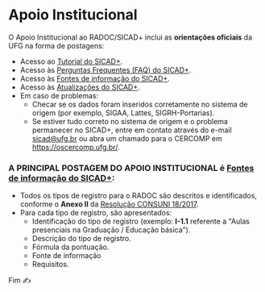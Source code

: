 # Apoio Institucional

O Apoio Institucional ao RADOC/SICAD+ inclui as **orientações oficiais** da UFG na forma de postagens:
- Acesso ao [Tutorial do SICAD+](https://cercomp.ufg.br/p/40704-tutorial-sicad).
- Acesso às [Perguntas Frequentes (FAQ) do SICAD+](https://cercomp.ufg.br/p/41772-faq-perguntas-frequentes-sicad).
- Acesso às [Fontes de informação do SICAD+](https://cercomp.ufg.br/p/mapeamento-sicad).
- Acesso às [Atualizações do SICAD+](https://cercomp.ufg.br/p/versoes-sicad).
- Em caso de problemas:
  - Checar se os dados foram inseridos corretamente no sistema de origem (por exemplo, SIGAA, Lattes, SIGRH-Portarias).
  - Se estiver tudo correto no sistema de origem e o problema permanecer no SICAD+, entre em contato através do e-mail sicad@ufg.br ou abra um chamado para o CERCOMP em https://oscercomp.ufg.br/.

### A PRINCIPAL POSTAGEM DO APOIO INSTITUCIONAL é [Fontes de informação do SICAD+](https://cercomp.ufg.br/p/mapeamento-sicad):
- Todos os tipos de registro para o RADOC são descritos e identificados, conforme o **Anexo II** da [Resolução CONSUNI 18/2017](https://sistemas.ufg.br/consultas_publicas/resolucoes/arquivos/Resolucao_CONSUNI_2017_0018.pdf).
- Para cada tipo de registro, são apresentados:
  - Identificação do tipo de registro (exemplo: **I-1.1** referente a "Aulas presenciais na Graduação / Educação básica").
  - Descrição do tipo de registro.
  - Fórmula da pontuação.
  - Fonte de informação
  - Requisitos.

Fim &#9997;
